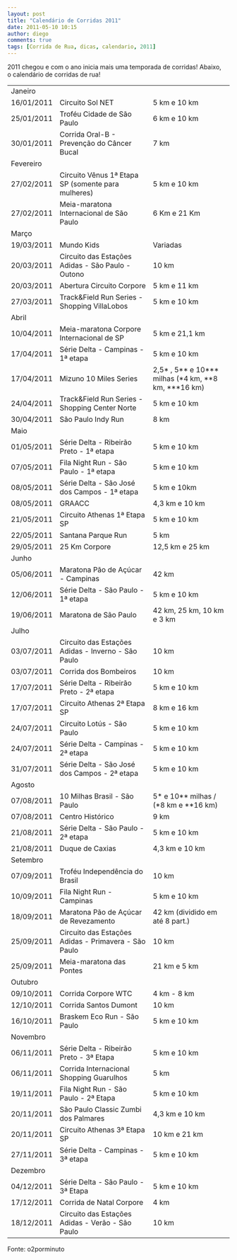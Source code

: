 ```yaml
---
layout: post
title: "Calendário de Corridas 2011"
date: 2011-05-10 10:15
author: diego
comments: true
tags: [Corrida de Rua, dicas, calendario, 2011]
---
```


2011 chegou e com o ano inicia mais uma temporada de corridas! Abaixo, o calendário de corridas de rua!

<table border="0" cellspacing="0" cellpadding="0" width="100%">
<tbody>
<tr>
<td colspan="3">Janeiro</td>
</tr>
<tr>
<td>16/01/2011</td>
<td>Circuito Sol NET</td>
<td>5 km e 10 km</td>
</tr>
<tr>
<td>25/01/2011</td>
<td>Troféu Cidade de São Paulo</td>
<td>6 km e 10 km</td>
</tr>
<tr>
<td>30/01/2011</td>
<td>Corrida Oral-B - Prevenção do Câncer Bucal</td>
<td>7 km</td>
</tr>
<tr>
<td colspan="3">Fevereiro</td>
</tr>
<tr>
<td>27/02/2011</td>
<td>Circuito Vênus 1ª Etapa SP (somente para mulheres)</td>
<td>5 km e 10 km</td>
</tr>
<tr>
<td>27/02/2011</td>
<td>Meia-maratona Internacional de São Paulo</td>
<td>6 Km e 21 Km</td>
</tr>
<tr>
<td colspan="3">Março</td>
</tr>
<tr>
<td>19/03/2011</td>
<td>Mundo Kids</td>
<td>Variadas</td>
</tr>
<tr>
<td>20/03/2011</td>
<td>Circuito das Estações Adidas - São Paulo - Outono</td>
<td>10 km</td>
</tr>
<tr>
<td>20/03/2011</td>
<td>Abertura Circuito Corpore</td>
<td>5 km e 11 km</td>
</tr>
<tr>
<td>27/03/2011</td>
<td>Track&amp;Field Run Series -   Shopping VillaLobos</td>
<td>5 km e 10 km</td>
</tr>
<tr>
<td colspan="3">Abril</td>
</tr>
<tr>
<td>10/04/2011</td>
<td>Meia-maratona Corpore Internacional de SP</td>
<td>5 km e 21,1 km</td>
</tr>
<tr>
<td>17/04/2011</td>
<td>Série Delta - Campinas - 1ª etapa</td>
<td>5 km e 10 km</td>
</tr>
<tr>
<td>17/04/2011</td>
<td>Mizuno 10 Miles Series</td>
<td>2,5* , 5** e 10*** milhas (*4 km, **8 km, ***16 km)</td>
</tr>
<tr>
<td>24/04/2011</td>
<td>Track&amp;Field Run Series - Shopping Center Norte</td>
<td>5 km e 10 km</td>
</tr>
<tr>
<td>30/04/2011</td>
<td>São Paulo Indy Run</td>
<td>8 km</td>
</tr>
<tr>
<td colspan="3">Maio</td>
</tr>
<tr>
<td>01/05/2011</td>
<td>Série Delta - Ribeirão Preto - 1ª etapa</td>
<td>5 km e 10 km</td>
</tr>
<tr>
<td>07/05/2011</td>
<td>Fila Night Run - São Paulo - 1ª etapa</td>
<td>5 km e 10 km</td>
</tr>
<tr>
<td>08/05/2011</td>
<td>Série Delta - São José dos Campos - 1ª etapa</td>
<td>5 km e 10km</td>
</tr>
<tr>
<td>08/05/2011</td>
<td>GRAACC</td>
<td>4,3 km e 10 km</td>
</tr>
<tr>
<td>21/05/2011</td>
<td>Circuito Athenas 1ª Etapa SP</td>
<td>5 km e 10 km</td>
</tr>
<tr>
<td>22/05/2011</td>
<td>Santana Parque Run</td>
<td>5 km</td>
</tr>
<tr>
<td>29/05/2011</td>
<td>25 Km Corpore</td>
<td>12,5 km e 25 km</td>
</tr>
<tr>
<td colspan="3">Junho</td>
</tr>
<tr>
<td>05/06/2011</td>
<td>Maratona Pão de Açúcar - Campinas</td>
<td>42 km</td>
</tr>
<tr>
<td>12/06/2011</td>
<td>Série Delta - São Paulo - 1ª etapa</td>
<td>5 km e 10 km</td>
</tr>
<tr>
<td>19/06/2011</td>
<td>Maratona de São Paulo</td>
<td>42 km, 25 km, 10 km e 3 km</td>
</tr>
<tr>
<td colspan="3">Julho</td>
</tr>
<tr>
<td>03/07/2011</td>
<td>Circuito das Estações Adidas - Inverno - São Paulo</td>
<td>10 km</td>
</tr>
<tr>
<td>03/07/2011</td>
<td>Corrida dos Bombeiros</td>
<td>10 km</td>
</tr>
<tr>
<td>17/07/2011</td>
<td>Série Delta - Ribeirão Preto - 2ª etapa</td>
<td>5 km e 10 km</td>
</tr>
<tr>
<td>17/07/2011</td>
<td>Circuito Athenas 2ª Etapa SP</td>
<td>8 km e 16 km</td>
</tr>
<tr>
<td>24/07/2011</td>
<td>Circuito Lotús - São Paulo</td>
<td>5 km e 10 km</td>
</tr>
<tr>
<td>24/07/2011</td>
<td>Série Delta - Campinas - 2ª etapa</td>
<td>5 km e 10 km</td>
</tr>
<tr>
<td>31/07/2011</td>
<td>Série Delta - São José dos Campos - 2ª etapa</td>
<td>5 km e 10 km</td>
</tr>
<tr>
<td colspan="3">Agosto</td>
</tr>
<tr>
<td>07/08/2011</td>
<td>10 Milhas Brasil - São Paulo</td>
<td>5* e 10** milhas / (*8 km e **16 km)</td>
</tr>
<tr>
<td>07/08/2011</td>
<td>Centro Histórico</td>
<td>9 km</td>
</tr>
<tr>
<td>21/08/2011</td>
<td>Série Delta - São Paulo - 2ª etapa</td>
<td>5 km e 10 km</td>
</tr>
<tr>
<td>21/08/2011</td>
<td>Duque de Caxias</td>
<td>4,3 km e 10 km</td>
</tr>
<tr>
<td colspan="3">Setembro</td>
</tr>
<tr>
<td>07/09/2011</td>
<td>Troféu Independência do Brasil</td>
<td>10 km</td>
</tr>
<tr>
<td>10/09/2011</td>
<td>Fila Night Run - Campinas</td>
<td>5 km e 10 km</td>
</tr>
<tr>
<td>18/09/2011</td>
<td>Maratona Pão de Açúcar de Revezamento</td>
<td>42 km (dividido em até 8 part.)</td>
</tr>
<tr>
<td>25/09/2011</td>
<td>Circuito das Estações Adidas - Primavera - São Paulo</td>
<td>10 km</td>
</tr>
<tr>
<td>25/09/2011</td>
<td>Meia-maratona das Pontes</td>
<td>21 km e 5 km</td>
</tr>
<tr>
<td colspan="3">Outubro</td>
</tr>
<tr>
<td>09/10/2011</td>
<td>Corrida Corpore WTC</td>
<td>4 km - 8 km</td>
</tr>
<tr>
<td>12/10/2011</td>
<td>Corrida Santos Dumont</td>
<td>10 km</td>
</tr>
<tr>
<td>16/10/2011</td>
<td>Braskem Eco Run - São Paulo</td>
<td>5 km e 10 km</td>
</tr>
<tr>
<td colspan="3">Novembro</td>
</tr>
<tr>
<td>06/11/2011</td>
<td>Série Delta - Ribeirão Preto - 3ª Etapa</td>
<td>5 km e 10 km</td>
</tr>
<tr>
<td>06/11/2011</td>
<td>Corrida Internacional Shopping Guarulhos</td>
<td>5 km</td>
</tr>
<tr>
<td>19/11/2011</td>
<td>Fila Night Run - São Paulo - 2ª Etapa</td>
<td>5 km e 10 km</td>
</tr>
<tr>
<td>20/11/2011</td>
<td>São Paulo Classic Zumbi dos Palmares</td>
<td>4,3 km e 10 km</td>
</tr>
<tr>
<td>20/11/2011</td>
<td>Circuito Athenas 3ª Etapa SP</td>
<td>10 km e 21 km</td>
</tr>
<tr>
<td>27/11/2011</td>
<td>Série Delta - Campinas - 3ª etapa</td>
<td>5 km e 10 km</td>
</tr>
<tr>
<td colspan="3">Dezembro</td>
</tr>
<tr>
<td>04/12/2011</td>
<td>Série Delta - São Paulo - 3ª Etapa</td>
<td>5 km e 10 km</td>
</tr>
<tr>
<td>17/12/2011</td>
<td>Corrida de Natal Corpore</td>
<td>4 km</td>
</tr>
<tr>
<td>18/12/2011</td>
<td>Circuito das Estações Adidas - Verão - São Paulo</td>
<td>10 km</td>
</tr>
</tbody>
</table>

Fonte: o2porminuto
